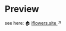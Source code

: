 # Preview 

see here: 🏠 [iflowers.site <svg xmlns="http://www.w3.org/2000/svg" width="1em" height="1em" viewBox="0 0 24 24"><path fill="currentColor" d="M6 6v2h8.59L5 17.59L6.41 19L16 9.41V18h2V6z"/></svg>](https://iflowers.site) 